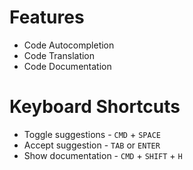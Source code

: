# Features

- Code Autocompletion
- Code Translation
- Code Documentation

# Keyboard Shortcuts

- Toggle suggestions - `CMD` + `SPACE`
- Accept suggestion - `TAB` or `ENTER`
- Show documentation - `CMD` + `SHIFT` + `H`
